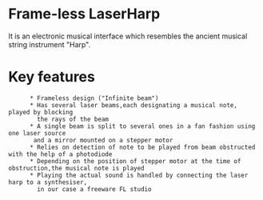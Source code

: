 # Frame-less LaserHarp
It is an electronic musical interface which resembles the ancient musical string instrument "Harp".
# Key features
          * Frameless design ("Infinite beam")
          * Has several laser beams,each designating a musical note, played by blocking 
            the rays of the beam
          * A single beam is split to several ones in a fan fashion using one laser source
           and a mirror mounted on a stepper motor
          * Relies on detection of note to be played from beam obstructed with the help of a photodiode
          * Depending on the position of stepper motor at the time of obstruction,the musical note is played
          * Playing the actual sound is handled by connecting the laser harp to a synthesiser,
            in our case a freeware FL studio
